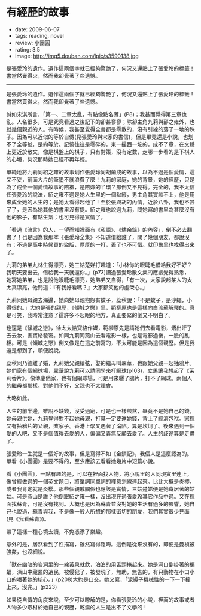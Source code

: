 # 有經歷的故事

- date: 2009-06-07
- tags: reading, novel
- review: 小團圓
- rating: 3.5
- image: http://img5.douban.com/lpic/s3590138.jpg

是張愛玲的遺作。遺作這兩個字就已經夠驚艷了，何況又還貼上了張愛玲的標籤！書當然賣得火，然而我卻覺著了些遺憾。

-------------


是張愛玲的遺作。遺作這兩個字就已經夠驚艷了，何況又還貼上了張愛玲的標籤！書當然賣得火，然而我卻覺著了些遺憾。

誠如宋淇所言，「第一、二章太亂，有點像點名薄」(P8)；我甚而覺得第三章也亂。人名很多，可是究竟看過之後記下的卻甚寥寥；除卻主角九莉與邵之雍外，也就幾個親近的人。有時候，我甚至覺得全書都是零散的，沒有引線的落了一地的珠子。因為可以近似的等於自傳(見張愛玲與宋家的書信)，但是畢竟還是小說，也划不了全等號，是約等於。記憶往往是零碎的，東一撮西一坨的，成不了章，在文體上更近於散文，像是棋盤上的棋子，只有對策，沒有定數，走哪一步看的是下棋人的心境，何況那時她已經不再年輕。

單純地將九莉同紹之雍的故事划作張愛玲同胡蘭成的故事，以為不過是個愛情，這又不妥，前面大片的筆墨不就浪費了麼！九莉的家庭，她的背景，她的經歷，只是為了成全一個愛情故事的陪襯，是陪嫁的丫環？那倒又不見得。完全的，我不太信任張愛玲的說法，紹之雍不過是她人生里的一個點綴，男主角其實談不上，他是用來成全她的人生的；是她太看得起他了！至於張與胡的內情，近於八卦，我也不甚了了，是因為她其他的書里沒有提。紹之雍也說過九莉，問她寫的書里為甚麼沒有他的影子，有點生氣；也可見得是實情了。

「看過《流言》的人，一望而知裡面有《私語》、《燼余錄》的內容」，倒不必去翻書了！也是因為我那本《張愛玲全集》不知道借給誰了，問了幾個朋友，都說沒有；不過是高中時候買的盜版，厚厚的一打，丟了也不可惜。就印象里也找得出來了。

九莉的弟弟九林生得漂亮，她三姑楚娣打趣道：「小林你的眼睫毛借給我好不好？我明天要出去，借給我一天就還你。」(p73)讀過張愛玲散文集的應該覺得熟悉，她寫她弟弟，也是說他眼睫毛漂亮，她弟弟又自得，「有一次，大家說起某人的太太真漂亮，他問道：『有我好看嗎？』大家都笑他的虛榮心。」

九莉同她母親去海邊，她向她母親抱怨有蚊子，蕊秋說：「不是蚊子，是沙蠅，小得很的。」大約是張的親歷，《傾城之戀》里，範柳原也是這樣向白流蘇解釋的。真是可笑，我時常注意了這許多不起眼的地方，真正要緊的倒又不明白了。

也還是《傾城之戀》，徐太太給寶絡作媒，範柳原先是請她們去看電影，焐出汗了去去妝，害寶絡發窘。如同九莉同燕山去看電影一樣，也是電影過後，一臉的亂相。可是《傾城之戀》倒又像是在這之前寫的，不太可能是因為這個親歷。但是我還是想到了，順便說說。

蕊秋同乃德離了婚，九莉她父親續弦，娶的繼母叫翠華，也跟她父親一起抽鴉片。她們家有個網球場，翠華說九莉可以請同學來打網球(p103)，立馬讓我想起了《茉莉香片》。像傳慶他家，也有個網球場，可是用來曬了鴉片，打不了網球。兩個人的繼母都那樣，對他們不好，父親也不太理會。

大略如此。

人生的前半邊，雖說不缺錢，沒受過窮，可是也一樣煎熬，畢竟不是她自己的錢，她母親供她，九莉覺得對不起她母親，打算一定要還她錢，背上了經濟包袱。家裡又有抽鴉片的父親，敗家子。香港上學又遇著了淪陷。算是坎坷了。後來遇到一個愛的人吧，又不是個值得去愛的人，偏偏又義無反顧去愛了。人生的歧途算是走盡了。

張愛玲一生就是一個好的故事，但是寫得不如《金鎖記》，我個人是這麼認為的。單看《小團圓》是要不得的，至少應該去看看她幾片中短篇小說。

看《小團圓》，一點有趣的是，可以在裡面找人物，將小說里的人同現實里連上，像曾經做過的一個英文題目，將單詞同單詞的釋意划線連起來。比比大概是炎櫻，或者我肯定就是炎櫻。那些個親戚關係也應該是實情，三姑楚娣便是她寄居著的姑姑。可是燕山是誰？他倒跟紹之雍一樣，沒出現在過張愛玲其它作品中過。又在裡面找蘇青，可是沒有找到。大概也是因為蘇青並沒對她的生活有過多的影響，她自己也說過，蘇青與我，不是像一般人所想的那樣密切的朋友，我們其實很少見面(見《我看蘇青》)。

帶了這樣一種心境去讀，不免憑添了樂趣。

意外的是，居然看到了性描寫，雖然寫得隱晦。這倒是從來沒有的，即便是曼楨被強姦，也沒細說。

「獸在幽暗的岩洞里的一線黃泉就飲，泊泊的用舌頭捲起來。她是洞口倒掛著的蝙蝠，深山中藏匿的遺民，被侵犯了，被發現了，無助，無告的，有只動物在小口小口的啜著她的核心。」(p208)大約是口交。她又寫，「泥罈子機械性的一下一下撞上來，沒完。」(p223)

如果從自傳的角度來說，至少可以瞭解的是，你看張愛玲的小說，裡面的故事或者人物多少取材於她自己的親歷，乾癟的人生是出不了文學的！
